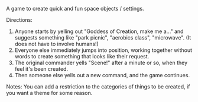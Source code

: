 A game to create quick and fun space objects / settings.

Directions:
1. Anyone starts by yelling out "Goddess of Creation, make me a..." and suggests something like "park picnic", "aerobics class",  "microwave". (It does not have to involve humans!)
2. Everyone else immediately jumps into position, working together without words to create something that looks like their request.
3. The original commander yells "Scene!" after a minute or so, when they feel it's been created.
3. Then someone else yells out a new command, and the game continues.

Notes:
You can add a restriction to the categories of things to be created, if you want a theme for some reason.